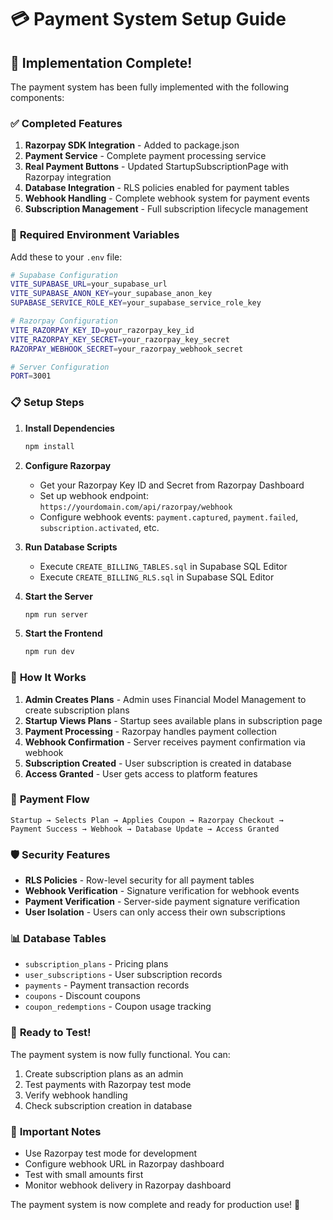 # 💳 Payment System Setup Guide

## 🚀 **Implementation Complete!**

The payment system has been fully implemented with the following components:

### ✅ **Completed Features**

1. **Razorpay SDK Integration** - Added to package.json
2. **Payment Service** - Complete payment processing service
3. **Real Payment Buttons** - Updated StartupSubscriptionPage with Razorpay integration
4. **Database Integration** - RLS policies enabled for payment tables
5. **Webhook Handling** - Complete webhook system for payment events
6. **Subscription Management** - Full subscription lifecycle management

### 🔧 **Required Environment Variables**

Add these to your `.env` file:

```bash
# Supabase Configuration
VITE_SUPABASE_URL=your_supabase_url
VITE_SUPABASE_ANON_KEY=your_supabase_anon_key
SUPABASE_SERVICE_ROLE_KEY=your_supabase_service_role_key

# Razorpay Configuration
VITE_RAZORPAY_KEY_ID=your_razorpay_key_id
VITE_RAZORPAY_KEY_SECRET=your_razorpay_key_secret
RAZORPAY_WEBHOOK_SECRET=your_razorpay_webhook_secret

# Server Configuration
PORT=3001
```

### 📋 **Setup Steps**

1. **Install Dependencies**
   ```bash
   npm install
   ```

2. **Configure Razorpay**
   - Get your Razorpay Key ID and Secret from Razorpay Dashboard
   - Set up webhook endpoint: `https://yourdomain.com/api/razorpay/webhook`
   - Configure webhook events: `payment.captured`, `payment.failed`, `subscription.activated`, etc.

3. **Run Database Scripts**
   - Execute `CREATE_BILLING_TABLES.sql` in Supabase SQL Editor
   - Execute `CREATE_BILLING_RLS.sql` in Supabase SQL Editor

4. **Start the Server**
   ```bash
   npm run server
   ```

5. **Start the Frontend**
   ```bash
   npm run dev
   ```

### 🎯 **How It Works**

1. **Admin Creates Plans** - Admin uses Financial Model Management to create subscription plans
2. **Startup Views Plans** - Startup sees available plans in subscription page
3. **Payment Processing** - Razorpay handles payment collection
4. **Webhook Confirmation** - Server receives payment confirmation via webhook
5. **Subscription Created** - User subscription is created in database
6. **Access Granted** - User gets access to platform features

### 🔄 **Payment Flow**

```
Startup → Selects Plan → Applies Coupon → Razorpay Checkout → 
Payment Success → Webhook → Database Update → Access Granted
```

### 🛡️ **Security Features**

- **RLS Policies** - Row-level security for all payment tables
- **Webhook Verification** - Signature verification for webhook events
- **Payment Verification** - Server-side payment signature verification
- **User Isolation** - Users can only access their own subscriptions

### 📊 **Database Tables**

- `subscription_plans` - Pricing plans
- `user_subscriptions` - User subscription records
- `payments` - Payment transaction records
- `coupons` - Discount coupons
- `coupon_redemptions` - Coupon usage tracking

### 🎉 **Ready to Test!**

The payment system is now fully functional. You can:

1. Create subscription plans as an admin
2. Test payments with Razorpay test mode
3. Verify webhook handling
4. Check subscription creation in database

### 🚨 **Important Notes**

- Use Razorpay test mode for development
- Configure webhook URL in Razorpay dashboard
- Test with small amounts first
- Monitor webhook delivery in Razorpay dashboard

The payment system is now complete and ready for production use! 🎉
